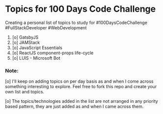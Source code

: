 # Topics for 100 Days Code Challenge

Creating a personal list of topics to study for #100DaysCodeChallenge #FullStackDeveloper #WebDevelopment

1. [o] GatsbyJS
2. [o] JAMStack
3. [o] JavaScript Essentials
4. [o] ReactJS component-props life-cycle
5. [o] LUIS - Microsoft Bot 


### Note: 
[o] I'll keep on adding topics on per day basis as and when I come across something interesting to explore. Feel free to fork this repo and create your own list and topics.

[o] The topics/technologies added in the list are not arranged in any priority based pattern, they are just added as and when I came across them.
